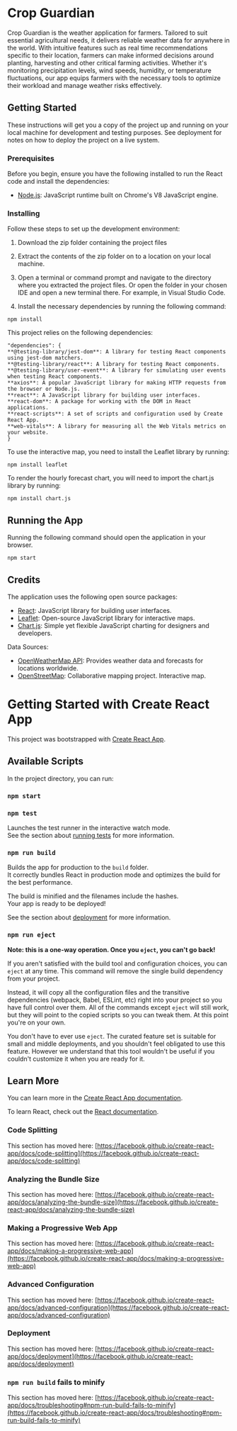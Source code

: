 # Crop Guardian

Crop Guardian is the weather application for farmers. Tailored to suit essential agricultural needs, it delivers reliable weather data for anywhere in the world. With intuitive features such as real time recommendations specific to their location, farmers can make informed decisions around planting, harvesting and other critical farming activities. Whether it's monitoring precipitation levels, wind speeds, humidity, or temperature fluctuations, our app equips farmers with the necessary tools to optimize their workload and manage weather risks effectively. 

## Getting Started

These instructions will get you a copy of the project up and running on your local machine for development and testing purposes. See deployment for notes on how to deploy the project on a live system.


### Prerequisites
 
Before you begin, ensure you have the following installed to run the React code and install the dependencies: 
- [Node.js](https://nodejs.org/en/): JavaScript runtime built on Chrome's V8 JavaScript engine.

### Installing
 
Follow these steps to set up the development environment: 

1. Download the zip folder containing the project files

2. Extract the contents of the zip folder on to a location on your local machine. 

3. Open a terminal or command prompt and navigate to the directory where you extracted the project files. Or open the folder in your chosen IDE and open a new terminal there. 
For example, in Visual Studio Code. 

4. Install the necessary dependencies by running the following command:
```
npm install
```
This project relies on the following dependencies: 
```
"dependencies": {
**@testing-library/jest-dom**: A library for testing React components using jest-dom matchers.
**@testing-library/react**: A library for testing React components.
**@testing-library/user-event**: A library for simulating user events when testing React components.
**axios**: A popular JavaScript library for making HTTP requests from the browser or Node.js.
**react**: A JavaScript library for building user interfaces.
**react-dom**: A package for working with the DOM in React applications.
**react-scripts**: A set of scripts and configuration used by Create React App.
**web-vitals**: A library for measuring all the Web Vitals metrics on your website.
}
```
To use the interactive map, you need to install the Leaflet library by running: 
```
npm install leaflet 
```
To render the hourly forecast chart, you will need to import the chart.js library by running: 

```
npm install chart.js
```

## Running the App
Running the following command should open the application in your browser. 
```
npm start
```

## Credits

The application uses the following open source packages:

- [React](https://reactjs.org/): JavaScript library for building user interfaces.
- [Leaflet](https://leafletjs.com/): Open-source JavaScript library for interactive maps.
- [Chart.js](https://www.chartjs.org/): Simple yet flexible JavaScript charting for designers and developers.

Data Sources:

- [OpenWeatherMap API](https://openweathermap.org/api): Provides weather data and forecasts for locations worldwide.
- [OpenStreetMap](https://www.openstreetmap.org/): Collaborative mapping project. Interactive map. 

# Getting Started with Create React App

This project was bootstrapped with [Create React App](https://github.com/facebook/create-react-app).

## Available Scripts

In the project directory, you can run:

### `npm start`



### `npm test`

Launches the test runner in the interactive watch mode.\
See the section about [running tests](https://facebook.github.io/create-react-app/docs/running-tests) for more information.

### `npm run build`

Builds the app for production to the `build` folder.\
It correctly bundles React in production mode and optimizes the build for the best performance.

The build is minified and the filenames include the hashes.\
Your app is ready to be deployed!

See the section about [deployment](https://facebook.github.io/create-react-app/docs/deployment) for more information.

### `npm run eject`

**Note: this is a one-way operation. Once you `eject`, you can't go back!**

If you aren't satisfied with the build tool and configuration choices, you can `eject` at any time. This command will remove the single build dependency from your project.

Instead, it will copy all the configuration files and the transitive dependencies (webpack, Babel, ESLint, etc) right into your project so you have full control over them. All of the commands except `eject` will still work, but they will point to the copied scripts so you can tweak them. At this point you're on your own.

You don't have to ever use `eject`. The curated feature set is suitable for small and middle deployments, and you shouldn't feel obligated to use this feature. However we understand that this tool wouldn't be useful if you couldn't customize it when you are ready for it.

## Learn More

You can learn more in the [Create React App documentation](https://facebook.github.io/create-react-app/docs/getting-started).

To learn React, check out the [React documentation](https://reactjs.org/).

### Code Splitting

This section has moved here: [https://facebook.github.io/create-react-app/docs/code-splitting](https://facebook.github.io/create-react-app/docs/code-splitting)

### Analyzing the Bundle Size

This section has moved here: [https://facebook.github.io/create-react-app/docs/analyzing-the-bundle-size](https://facebook.github.io/create-react-app/docs/analyzing-the-bundle-size)

### Making a Progressive Web App

This section has moved here: [https://facebook.github.io/create-react-app/docs/making-a-progressive-web-app](https://facebook.github.io/create-react-app/docs/making-a-progressive-web-app)

### Advanced Configuration

This section has moved here: [https://facebook.github.io/create-react-app/docs/advanced-configuration](https://facebook.github.io/create-react-app/docs/advanced-configuration)

### Deployment

This section has moved here: [https://facebook.github.io/create-react-app/docs/deployment](https://facebook.github.io/create-react-app/docs/deployment)

### `npm run build` fails to minify

This section has moved here: [https://facebook.github.io/create-react-app/docs/troubleshooting#npm-run-build-fails-to-minify](https://facebook.github.io/create-react-app/docs/troubleshooting#npm-run-build-fails-to-minify)
